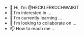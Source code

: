 - 👋 Hi, I’m @HECKLERKOCHWAIKIT
- 👀 I’m interested in ...
- 🌱 I’m currently learning ...
- 💞️ I’m looking to collaborate on ...
- 📫 How to reach me ...

<!---
HECKLERKOCHWAIKIT/HECKLERKOCHWAIKIT is a ✨ special ✨ repository because its `README.md` (this file) appears on your GitHub profile.
You can click the Preview link to take a look at your changes.
--->
